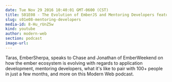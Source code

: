 ```yaml
---
date: Tue Nov 29 2016 10:40:01 GMT-0600 (CST)
title: S01E08 - The Evolution of EmberJS and Mentoring Developers featuring EmberSherpa with EmberWeekend
slug: s01e08-mentoring-developers
media-id: 8-Hu_rUnZ5w
kind: youtube
author: modern-web
section: podcast
image-url:
---
```

Taras, EmberSherpa, speaks to Chase and Jonathan of EmberWeekend on how the ember ecosystem is evolving with regards to application development, mentoring developers, what it's like to pair with 100+ people in just a few months, and more on this Modern Web podcast.
